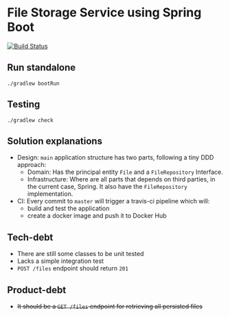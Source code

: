 # File Storage Service using Spring Boot

[![Build Status](https://travis-ci.org/javierseixas/file-storage-service.svg?branch=master)](https://travis-ci.org/javierseixas/file-storage-service)

## Run standalone
```
./gradlew bootRun
```
## Testing
```
./gradlew check
```

## Solution explanations
* Design: `main` application structure has two parts, following a tiny DDD approach:
    * Domain: Has the principal entity `File` and a `FileRepository` Interface.
    * Infrastructure: Where are all parts that depends on third parties, in the current case, Spring. It also have the `FileRepository` implementation.
* CI: Every commit to `master` will trigger a travis-ci pipeline which will:
    * build and test the application
    * create a docker image and push it to Docker Hub

## Tech-debt
* There are still some classes to be unit tested
* Lacks a simple integration test
* `POST /files` endpoint should return `201`

## Product-debt
* ~~It should be a `GET /files` endpoint for retrieving all persisted files~~